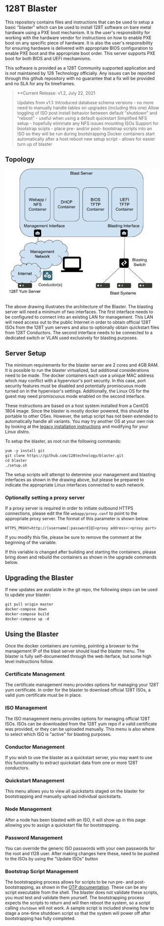 # 128T Blaster #

This repository contains files and instructions that can be used to setup a basic "blaster" which can be used to install 128T software on bare metal hardware using a PXE boot mechanism.  It is the user's responsibility for working with the hardware vendor for instructions on how to enable PXE boot on any specific piece of hardware.  It is also the user's responsibility for ensuring hardware is delivered with appropriate BIOS configuration to enable PXE boot and the appropriate boot order.  This server supports PXE boot for both BIOS and UEFI mechamisms.

This software is provided as a 128T Community supported application and is not maintained by 128 Technology officially.  Any issues can be reported through this github repository with no guarantee that a fix will be provided and no SLA for any fix timeframes.

> **Current Release: v1.2, July 22, 2021
>
> Updates from v1.1:
> Introduced database schema versions - no more need to manually handle tables on upgrades (including this one)
> Allow toggling of ISO post install behavior between default "shutdown" and "reboot" - useful when using a default quickstart
> Simplified NFS setup - hopefully eliminate any NFS issues mounting ISOs
> Support for bootstrap scipts - place pre- and/or post- bootstrap scripts into an ISO so they will be run during bootstrapping
> Docker containers start automatically after a host reboot
> new setup script - allows for easier turn up of blaster
 
## Topology ##

![Blasting Architecture](./Blaster.png)

The above drawing illustrates the architecture of the Blaster.  The blasting server will need a minimum of two interfaces.  The first interface needs to be configured to connect into an existing LAN for management.  This LAN will need access out to the public Internet in order to obtain official 128T ISOs from the 128T yum servers and also to optionally obtain quickstart files from 128T Conductors.  The second interface needs to be connected to a dedicated switch or VLAN used exclusively for blasting purposes.

## Server Setup ##
The minimum requirements for the blaster server are 2 cores and 4GB RAM.  It is possible to run the blaster virtualized, but additional considerations need to be made.  The docker containers each use a unique MAC address which may conflict with a hypervisor's port security.  In this case, port security features must be disabled and potentially promiscuous mode turned on in the hypervisor's settings.  Additionally, the Linux OS for the guest may need promiscuous mode enabled on the second interface.

These instructions are based on a host system installed from a CentOS 1804 image. Since the blaster is mostly docker powered, this should be portable to other OSes. However, the setup script has not been extended to automatically handle all variants. You may try another OS at your own risk by looking at the [legacy installation instructions](docs/INSTALL.md) and modifying for your Linux distro.

To setup the blaster, as root run the following commands:
```
yum -y install git
git clone https://github.com/128technology/blaster.git
cd blaster
./setup.sh
```

The setup scripts will attempt to determine your management and blasting interfaces as shown in the drawing above, but please be prepared to indicate the appropriate Linux interfaces connected to each network.

### Optionally setting a proxy server ###
If a proxy server is required in order to initiate outbound HTTPS connections, please edit the file `webapp/proxy.conf` to point to the appropriate proxy server. The format of this parameter is shown below.
```
HTTPS_PROXY=http://[username[:password]@]<proxy address>:<proxy port>
```
If you modify this file, please be sure to remove the comment at the beginning of the variable.

If this variable is changed after building and starting the containers, please bring down and rebuild the containers as shown in the upgrade commands below.

## Upgrading the Blaster ##
If new updates are available in the git repo, the following steps can be used to update your blaster:
```
git pull origin master
docker-compose down
docker-compose build
docker-compose up -d
```

## Using the Blaster ##
Once the docker containers are running, pointing a browser to the management IP of the blast server should load the blaster menu. The blaster is fully self-documented through the web iterface, but some high level instructions follow.

### Certificate Management ###
The certificate management menu provides options for managing your 128T yum certificate.  In order for the blaster to download official 128T ISOs, a valid yum certificate must be in place.

### ISO Management ###
The ISO management menu provides options for managing official 128T ISOs. ISOs can be downloaded from the 128T yum repo if a valid certificate was provided, or they can be uploaded manually. This menu is also where to select which ISO is "active" for blasting purposes.

### Conductor Management ###
If you wish to use the blaster as a quickstart server, you may want to use this functionality to extract quickstart data from one or more 128T conductors.

### Quickstart Management ###
This menu allows you to view all quickstarts staged on the blaster for bootstrapping and manually upload individual quickstarts.

### Node Management ###
After a node has been blasted with an ISO, it will show up in this page allowing you to assign a quickstart file for bootstrapping.

### Password Management ###
You can override the generic ISO passwords with your own passwords for the root and t128 user. After making changes here these, need to be pushed to the ISOs by using the "Update ISOs" button

### Bootstrap Script Management ###
The bootstrapping process allows for scripts to be run pre- and post- bootstrapping, as shown in the [OTP documentation](https://docs.128technology.com/docs/intro_otp_iso_install/#scriptlets). These can be any script executable from the shell. The blaster does not validate these scripts, you must test and validate them yourself. The bootstrapping process expects the scripts to return and will then reboot the system, so a script calling `shutdown` will not work. A sample script is included showing how to stage a one-time shutdown script so that the system will power off after bootstrapping has fully completed.
